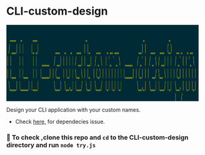 # CLI-custom-design
<img align = "center" width="830" height="200" src="https://github.com/suubh/CLI-custom-design/blob/main/Screenshot%20.png" /><br>

Design your CLI application with your custom names.
<ul>
  <li>Check <a href="https://github.com/suubh/CLI-custom-design/issues/1">here,</a> for dependecies issue. </li>
</ul>




  
### 🚩 To check ,clone this repo and `cd` to the CLI-custom-design directory and run `node try.js`
